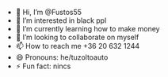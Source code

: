 - 👋 Hi, I’m @Fustos55
- 👀 I’m interested in black ppl
- 🌱 I’m currently learning how to make money
- 💞️ I’m looking to collaborate on myself
- 📫 How to reach me +36 20 632 1244
- 😄 Pronouns: he/tuzoltoauto
- ⚡ Fun fact: nincs

<!---
Fustos55/Fustos55 is a ✨ special ✨ repository because its `README.md` (this file) appears on your GitHub profile.
You can click the Preview link to take a look at your changes.
--->
